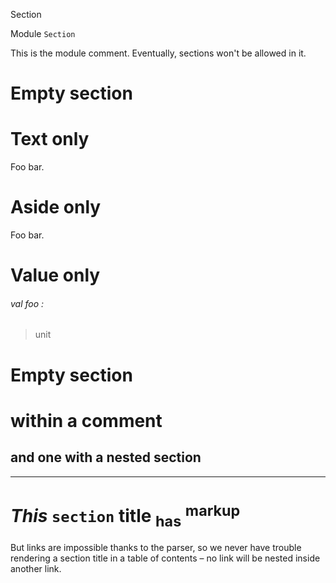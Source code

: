 Section

Module `Section`

This is the module comment. Eventually, sections won't be allowed in it.

# Empty section

# Text only

Foo bar.

# Aside only

Foo bar.

# Value only

<a id="val-foo"></a>

###### val foo :

> unit

# Empty section

# within a comment

## and one with a nested section

---

# _This_ `section` **title** <sub>has</sub> <sup>markup</sup>

But links are impossible thanks to the parser, so we never have trouble
rendering a section title in a table of contents – no link will be nested
inside another link.

